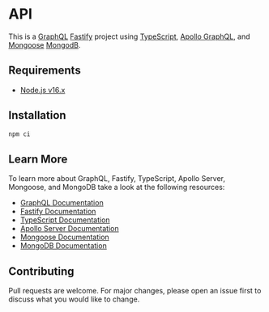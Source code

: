 # API

This is a [GraphQL](https://graphql.org/) [Fastify](https://www.fastify.io/) project using [TypeScript](https://www.typescriptlang.org/), [Apollo GraphQL](https://www.apollographql.com/), and [Mongoose](https://mongoosejs.com/) [MongodB](https://www.mongodb.com/).

## Requirements

- [Node.js v16.x](https://nodejs.org/en/)

## Installation

```bash
npm ci
```

## Learn More

To learn more about GraphQL, Fastify, TypeScript, Apollo Server, Mongoose, and MongoDB take a look at the following resources:

- [GraphQL Documentation](https://graphql.org/learn/)
- [Fastify Documentation](https://www.fastify.io/docs/latest/)
- [TypeScript Documentation](https://www.typescriptlang.org/docs/handbook/intro.html)
- [Apollo Server Documentation](https://www.apollographql.com/docs/apollo-server/)
- [Mongoose Documentation](https://mongoosejs.com/docs/)
- [MongoDB Documentation](https://docs.mongodb.com/drivers/node/)

## Contributing

Pull requests are welcome. For major changes, please open an issue first to discuss what you would like to change.
